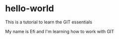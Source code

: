 # hello-world
This is a tutorial to learn the GIT essentials

My name is Efi and I'm learning how to work with GIT
